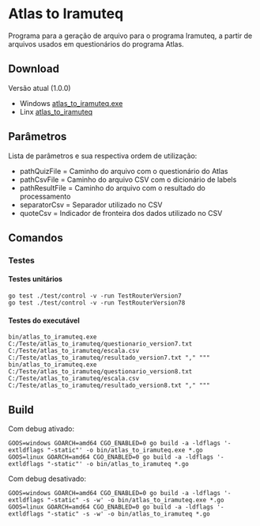 # Atlas to Iramuteq
Programa para a geração de arquivo para o programa Iramuteq, a partir de arquivos usados em questionários do programa Atlas.

## Download

Versão atual (1.0.0)
* Windows [atlas_to_iramuteq.exe](https://github.com/vagnerpraia/atlas_to_iramuteq/releases/download/1.0.0/atlas_to_iramuteq)
* Linx [atlas_to_iramuteq](https://github.com/vagnerpraia/atlas_to_iramuteq/releases/download/1.0.0/atlas_to_iramuteq.exe)

## Parâmetros

Lista de parâmetros e sua respectiva ordem de utilização:

* pathQuizFile = Caminho do arquivo com o questionário do Atlas
* pathCsvFile = Caminho do arquivo CSV com o dicionário de labels
* pathResultFile = Caminho do arquivo com o resultado do processamento
* separatorCsv = Separador utilizado no CSV
* quoteCsv = Indicador de fronteira dos dados utilizado no CSV

## Comandos

### Testes

#### Testes unitários

```
go test ./test/control -v -run TestRouterVersion7
go test ./test/control -v -run TestRouterVersion78
```

#### Testes do executável

```
bin/atlas_to_iramuteq.exe C:/Teste/atlas_to_iramuteq/questionario_version7.txt C:/Teste/atlas_to_iramuteq/escala.csv C:/Teste/atlas_to_iramuteq/resultado_version7.txt "," """
bin/atlas_to_iramuteq.exe C:/Teste/atlas_to_iramuteq/questionario_version8.txt C:/Teste/atlas_to_iramuteq/escala.csv C:/Teste/atlas_to_iramuteq/resultado_version8.txt "," """
```

## Build

Com debug ativado:
```
GOOS=windows GOARCH=amd64 CGO_ENABLED=0 go build -a -ldflags '-extldflags "-static"' -o bin/atlas_to_iramuteq.exe *.go
GOOS=linux GOARCH=amd64 CGO_ENABLED=0 go build -a -ldflags '-extldflags "-static"' -o bin/atlas_to_iramuteq *.go
```

Com debug desativado:
```
GOOS=windows GOARCH=amd64 CGO_ENABLED=0 go build -a -ldflags '-extldflags "-static" -s -w' -o bin/atlas_to_iramuteq.exe *.go
GOOS=linux GOARCH=amd64 CGO_ENABLED=0 go build -a -ldflags '-extldflags "-static" -s -w' -o bin/atlas_to_iramuteq *.go
```